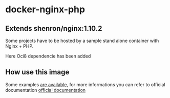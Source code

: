 # docker-nginx-php
## Extends shenron/nginx:1.10.2

Some projects have to be hosted by a sample stand alone container with Nginx + PHP.

Here Oci8 dependencie has been added


## How use this image
Some examples [are available](https://github.com/shenron/docker-nginx/tree/master/nginx/examples), for more informations you can refer to official documentation [official documentation](https://hub.docker.com/_/nginx/) 
